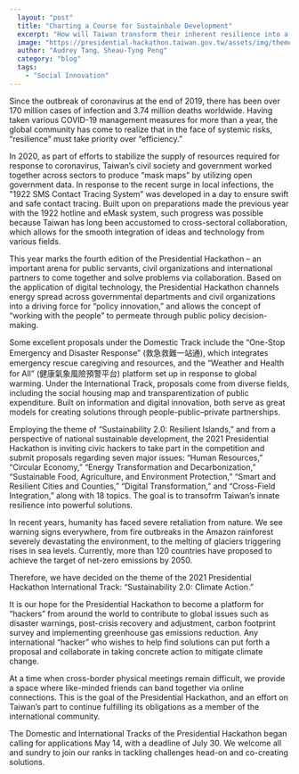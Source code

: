 ```yaml
---
  layout: "post"
  title: "Charting a Course for Sustainbale Development"
  excerpt: "How will Taiwan transform their inherent resilience into a powerful solution through the 2021 presidential hackathon?"
  image: "https://presidential-hackathon.taiwan.gov.tw/assets/img/theme/main.jpg\""
  author: "Audrey Tang、Sheau-Tyng Peng"
  category: "blog"
  tags: 
    - "Social Innovation"
---
```


Since the outbreak of coronavirus at the end of 2019, there has been over 170 million cases of infection and 3.74 million deaths worldwide. Having taken various 
COVID-19 management measures for more than a year, the global community has come to realize that in the face of systemic risks, “resilience” must take priority 
over “efficiency.”

In 2020, as part of efforts to stabilize the supply of resources required for response to coronavirus, Taiwan’s civil society and government worked together across sectors to produce “mask maps” by utilizing open government data. In response to the recent surge in local infections, the "1922 SMS Contact Tracing System” was developed in a day to ensure swift and safe contact tracing.
Built upon on preparations made the previous year with the 1922 hotline and eMask system, such progress was possible because Taiwan has long been accustomed to cross-sectoral collaboration, which allows for the smooth integration of ideas and technology from various fields.

This year marks the fourth edition of the Presidential Hackathon – an important arena for public servants, civil organizations and international partners to come together and solve problems via collaboration.
Based on the application of digital technology, the Presidential Hackathon channels energy spread across governmental departments and civil organizations into a driving force for “policy innovation,” and allows the concept of “working with the people” to permeate through public policy decision-making.

Some excellent proposals under the Domestic Track include the “One-Stop Emergency and Disaster Response” (救急救難一站通), which integrates emergency rescue caregiving and resources, and the “Weather and Health for All” (健康氣象風險預警平台) platform set up in response to global warming.
Under the International Track, proposals come from diverse fields, including the social housing map and transparentization of public expenditure. Built on information and digital innovation, both serve as great models for creating solutions through people-public–private partnerships.

Employing the theme of “Sustainability 2.0: Resilient Islands,” and from a perspective of national sustainable development, the 2021 Presidential Hackathon is inviting civic hackers to take part in the competition and submit proposals regarding seven major issues: “Human Resources,” “Circular Economy,” “Energy Transformation and Decarbonization,” “Sustainable Food, Agriculture, and Environment Protection,” “Smart and Resilient Cities and Counties,” “Digital Transformation,” and “Cross-Field Integration,” along with 18 topics. The goal is to transofrm Taiwan’s innate resilience into powerful solutions.

In recent years, humanity has faced severe retaliation from nature. We see warning signs everywhere, from fire outbreaks in the Amazon rainforest severely devastating the environment, to the melting of glaciers triggering rises in sea levels. Currently, more than 120 countries have proposed to achieve the target of net-zero emissions by 2050.

Therefore, we have decided on the theme of the 2021 Presidential Hackathon International Track: “Sustainability 2.0: Climate Action.”

It is our hope for the Presidential Hackathon to become a platform for “hackers” from around the world to contribute to global issues such as disaster warnings, post-crisis recovery and adjustment, carbon footprint survey and implementing greenhouse gas emissions reduction. Any international “hacker” who wishes to help find solutions can put forth a proposal and collaborate in taking concrete action to mitigate climate change.

At a time when cross-border physical meetings remain difficult, we provide a space where like-minded friends can band together via online connections. This is the goal of the Presidential Hackathon, and an effort on Taiwan’s part to continue fulfilling its obligations as a member of the international community.

The Domestic and International Tracks of the Presidential Hackathon began calling for applications May 14, with a deadline of July 30. We welcome all and sundry to join our ranks in tackling challenges head-on and co-creating solutions.
